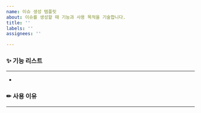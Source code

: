 ```yaml
---
name: 이슈 생성 템플릿
about: 이슈를 생성할 때 기능과 사용 목적을 기술합니다.
title: ''
labels: ''
assignees: ''

---
```


### ✨ 기능 리스트
---
- 

### ✏ 사용 이유
---
